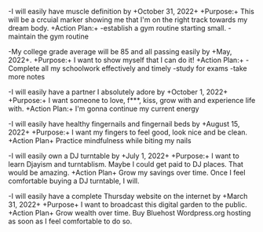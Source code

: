 -I will easily have muscle definition by +October 31, 2022+
+Purpose:+ 
This will be a crcuial marker showing me that I'm on the right track towards my dream body.
+Action Plan:+
-establish a gym routine starting small.
-maintain the gym routine

-My college grade average will be 85 and all passing easily by +May, 2022+.
+Purpose:+ 
I want to show myself that I can do it!
+Action Plan:+
-Complete all my schoolwork effectively and timely
-study for exams
-take more notes

-I will easily have a partner I absolutely adore by +October 1, 2022+
+Purpose:+ 
I want someone to love, f***, kiss, grow with and experience life with.
+Action Plan:+
I'm gonna continue my current energy

-I will easily have healthy fingernails and fingernail beds by +August 15, 2022+
+Purpose:+
I want my fingers to feel good, look nice and be clean. 
+Action Plan+ 
Practice mindfulness while biting my nails

-I will easily own a DJ turntable by +July 1, 2022+
+Purpose:+
I want to learn Djayism and turntablism. Maybe I could get paid to DJ places. That would be amazing. 
+Action Plan+
Grow my savings over time. Once I feel comfortable buying a DJ turntable, I will.

-I will easily have a complete Thursday website on the internet by +March 31, 2022+
+Purpose+
I want to broadcast this digital garden to the public.
+Action Plan+
Grow wealth over time. Buy Bluehost Wordpress.org hosting as soon as I feel comfortable to do so.